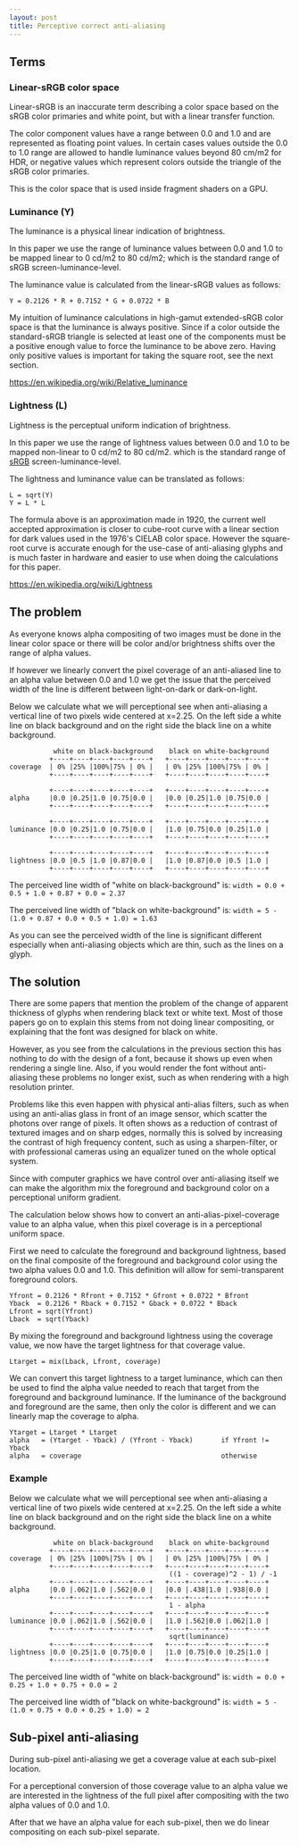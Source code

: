 ```yaml
---
layout: post
title: Perceptive correct anti-aliasing
---
```


Terms
-----

### Linear-sRGB color space

Linear-sRGB is an inaccurate term describing a color space based on
the sRGB color primaries and white point, but with a linear transfer function.

The color component values have a range between 0.0 and 1.0 and are represented
as floating point values. In certain cases values outside the 0.0 to 1.0 range
are allowed to handle luminance values beyond 80 cm/m2 for HDR, or negative values
which represent colors outside the triangle of the sRGB color primaries.

This is the color space that is used inside fragment shaders on a GPU.

### Luminance (Y)

The luminance is a physical linear indication of brightness.

In this paper we use the range of luminance values between 0.0 and 1.0 to
be mapped linear to 0 cd/m2 to 80 cd/m2; which is the standard range of
sRGB screen-luminance-level.

The luminance value is calculated from the linear-sRGB values as follows:

```
Y = 0.2126 * R + 0.7152 * G + 0.0722 * B
```

My intuition of luminance calculations in high-gamut extended-sRGB color space
is that the luminance is always positive. Since if a color outside the standard-sRGB
triangle is selected at least one of the components must be a positive enough
value to force the luminance to be above zero. Having only positive values is important
for taking the square root, see the next section.

<https://en.wikipedia.org/wiki/Relative_luminance>

### Lightness (L)

Lightness is the perceptual uniform indication of brightness.

In this paper we use the range of lightness values between 0.0 and 1.0 to
be mapped non-linear to 0 cd/m2 to 80 cd/m2.  which is the standard range of
[sRGB](https://en.wikipedia.org/wiki/SRGB) screen-luminance-level.

The lightness and luminance value can be translated as follows:

```
L = sqrt(Y)
Y = L * L
```

The formula above is an approximation made in 1920, the current well accepted
approximation is closer to cube-root curve with a linear section for dark values used
in the 1976's CIELAB color space. However the square-root curve is accurate enough
for the use-case of anti-aliasing glyphs and is much faster in hardware and easier to
use when doing the calculations for this paper.

<https://en.wikipedia.org/wiki/Lightness>


The problem
-----------

As everyone knows alpha compositing of two images must be done in the linear color
space or there will be color and/or brightness shifts over the range of alpha values.

If however we linearly convert the pixel coverage of an anti-aliased line
to an alpha value between 0.0 and 1.0 we get the issue that the perceived
width of the line is different between light-on-dark or dark-on-light.

Below we calculate what we will perceptional see when anti-aliasing a vertical
line of two pixels wide centered at x=2.25. On the left side a white line
on black background and on the right side the black line on a white background.

```
           white on black-background    black on white-background
          +----+----+----+----+----+   +----+----+----+----+----+
coverage  | 0% |25% |100%|75% | 0% |   | 0% |25% |100%|75% | 0% |
          +----+----+----+----+----+   +----+----+----+----+----+

          +----+----+----+----+----+   +----+----+----+----+----+
alpha     |0.0 |0.25|1.0 |0.75|0.0 |   |0.0 |0.25|1.0 |0.75|0.0 |
          +----+----+----+----+----+   +----+----+----+----+----+

          +----+----+----+----+----+   +----+----+----+----+----+
luminance |0.0 |0.25|1.0 |0.75|0.0 |   |1.0 |0.75|0.0 |0.25|1.0 |
          +----+----+----+----+----+   +----+----+----+----+----+

          +----+----+----+----+----+   +----+----+----+----+----+
lightness |0.0 |0.5 |1.0 |0.87|0.0 |   |1.0 |0.87|0.0 |0.5 |1.0 |
          +----+----+----+----+----+   +----+----+----+----+----+
```

The perceived line width of "white on black-background" is: `width = 0.0 + 0.5 + 1.0 + 0.87 + 0.0 = 2.37`

The perceived line width of "black on white-background" is: `width = 5 - (1.0 + 0.87 + 0.0 + 0.5 + 1.0) = 1.63`

As you can see the perceived width of the line is significant different
especially when anti-aliasing objects which are thin, such as the lines
on a glyph.

The solution
------------

There are some papers that mention the problem of the change of apparent thickness
of glyphs when rendering black text or white text. Most of those papers go on
to explain this stems from not doing linear compositing, or explaining that the font
was designed for black on white.

However, as you see from the calculations in the previous section this has nothing to
do with the design of a font, because it shows up even when rendering a single line.
Also, if you would render the font without anti-aliasing these problems no longer
exist, such as when rendering with a high resolution printer.

Problems like this even happen with physical anti-alias filters, such as when using
an anti-alias glass in front of an image sensor, which scatter the photons over range
of pixels. It often shows as a reduction of contrast of textured images and on sharp edges,
normally this is solved by increasing the contrast of high frequency content, such
as using a sharpen-filter, or with professional cameras using an equalizer tuned on
the whole optical system.

Since with computer graphics we have control over anti-aliasing itself
we can make the algorithm mix the foreground and background color on a
perceptional uniform gradient.

The calculation below shows how to convert an anti-alias-pixel-coverage value
to an alpha value, when this pixel coverage is in a perceptional uniform space.

First we need to calculate the foreground and background lightness, based on the
final composite of the foreground and background color using the two alpha values
0.0 and 1.0. This definition will allow for semi-transparent foreground colors.

```
Yfront = 0.2126 * Rfront + 0.7152 * Gfront + 0.0722 * Bfront
Yback  = 0.2126 * Rback + 0.7152 * Gback + 0.0722 * Bback
Lfront = sqrt(Yfront)
Lback  = sqrt(Yback)
```

By mixing the foreground and background lightness using the coverage value, we
now have the target lightness for that coverage value.

```
Ltarget = mix(Lback, Lfront, coverage)
```

We can convert this target lightness to a target luminance, which can then be used to find
the alpha value needed to reach that target from the foreground and background luminance.
If the luminance of the background and foreground are the same, then only the color is
different and we can linearly map the coverage to alpha.

```
Ytarget = Ltarget * Ltarget
alpha   = (Ytarget - Yback) / (Yfront - Yback)       if Yfront != Yback
alpha   = coverage                                   otherwise
```

### Example

Below we calculate what we will perceptional see when anti-aliasing a vertical
line of two pixels wide centered at x=2.25. On the left side a white line
on black background and on the right side the black line on a white background.

```
           white on black-background    black on white-background
          +----+----+----+----+----+   +----+----+----+----+----+
coverage  | 0% |25% |100%|75% | 0% |   | 0% |25% |100%|75% | 0% |
          +----+----+----+----+----+   +----+----+----+----+----+
                                        ((1 - coverage)^2 - 1) / -1
          +----+----+----+----+----+   +----+----+----+----+----+
alpha     |0.0 |.062|1.0 |.562|0.0 |   |0.0 |.438|1.0 |.938|0.0 |
          +----+----+----+----+----+   +----+----+----+----+----+
                                        1 - alpha
          +----+----+----+----+----+   +----+----+----+----+----+
luminance |0.0 |.062|1.0 |.562|0.0 |   |1.0 |.562|0.0 |.062|1.0 |
          +----+----+----+----+----+   +----+----+----+----+----+
                                        sqrt(luminance)
          +----+----+----+----+----+   +----+----+----+----+----+
lightness |0.0 |0.25|1.0 |0.75|0.0 |   |1.0 |0.75|0.0 |0.25|1.0 |
          +----+----+----+----+----+   +----+----+----+----+----+
```

The perceived line width of "white on black-background" is:
`width = 0.0 + 0.25 + 1.0 + 0.75 + 0.0 = 2`

The perceived line width of "black on white-background" is:
`width = 5 - (1.0 + 0.75 + 0.0 + 0.25 + 1.0) = 2`

Sub-pixel anti-aliasing
-----------------------

During sub-pixel anti-aliasing we get a coverage value at each
sub-pixel location.

For a perceptional conversion of those coverage value to an alpha
value we are interested in the lightness of the full pixel after
compositing with the two alpha values of 0.0 and 1.0.

After that we have an alpha value for each sub-pixel, then we do
linear compositing on each sub-pixel separate.
